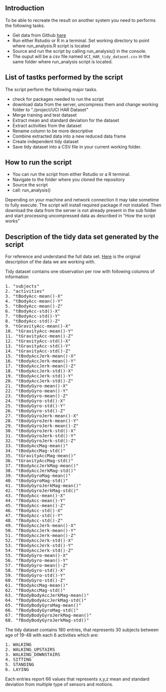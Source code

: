## Introduction
To be able to recreate the result on another system you need to performs the following tasks.

- Get data from Github [here](https://github.com/rncoursera/GettingAndCleaningDataAssignment)
- Run either Rstudio or R in a terminal. Set working directory to point where run_analysis.R script is located
- Source and run the script by calling run_analysis() in the console.
- The ouput will be a csv file named `UCI_HAR_tidy_dataset.csv` in the same folder where run_analysis script is located.

## List of tastks performed by the script
The script perform the following major tasks.

- check for packages needed to run the script
- download data from the server, uncompress them and change working folder to "./project/UCI HAR Dataset"
- Merge training and test dataset
- Extract mean and standard deviation for the dataset
- Extract activities from the dataset
- Rename column to be more descriptive
- Combine extracted data into a new reduced data frame 
- Create independent tidy dataset
- Save tidy dataset into a CSV file in your current working folder.

## How to run the script

- You can run the script from either Rstudio or a R terminal.
- Navigate to the folder where you cloned the repository
- Source the script
- call: run_analysis()

Depending on your machine and network connection it may take sometime to fully execute. 
The script will install required package if not installed.
Then download the data from the server is not already present in the sub folder 
and start processing uncompressed data as described in "How the script works"

## Description of the tidy data set generated by the script
For reference and understand the full data set. [Here](http://archive.ics.uci.edu/ml/datasets/Human+Activity+Recognition+Using+Smartphones) is the original description of the data we are working with.

Tidy dataset contains one observation per row with following columns of information
<pre>
1. "subjects"
2. "activities"	
3. "tBodyAcc-mean()-X"
4. "tBodyAcc-mean()-Y"
5. "tBodyAcc-mean()-Z"
6. "tBodyAcc-std()-X"
7. "tBodyAcc-std()-Y"
8. "tBodyAcc-std()-Z"
9. "tGravityAcc-mean()-X"
10. "tGravityAcc-mean()-Y"
11. "tGravityAcc-mean()-Z"
12. "tGravityAcc-std()-X"
13. "tGravityAcc-std()-Y"
14. "tGravityAcc-std()-Z"
15. "tBodyAccJerk-mean()-X"
16. "tBodyAccJerk-mean()-Y"
17. "tBodyAccJerk-mean()-Z"
18. "tBodyAccJerk-std()-X"
19. "tBodyAccJerk-std()-Y"
20. "tBodyAccJerk-std()-Z"
21. "tBodyGyro-mean()-X"
22. "tBodyGyro-mean()-Y"
23. "tBodyGyro-mean()-Z"
24. "tBodyGyro-std()-X"
25. "tBodyGyro-std()-Y"
26. "tBodyGyro-std()-Z"
27. "tBodyGyroJerk-mean()-X"
28. "tBodyGyroJerk-mean()-Y"
29. "tBodyGyroJerk-mean()-Z"
30. "tBodyGyroJerk-std()-X"
31. "tBodyGyroJerk-std()-Y"
32. "tBodyGyroJerk-std()-Z"
33. "tBodyAccMag-mean()"
34. "tBodyAccMag-std()"
35. "tGravityAccMag-mean()"
36. "tGravityAccMag-std()"	
37. "tBodyAccJerkMag-mean()"
38. "tBodyAccJerkMag-std()"
39. "tBodyGyroMag-mean()"
40. "tBodyGyroMag-std()"
41. "tBodyGyroJerkMag-mean()"
42. "tBodyGyroJerkMag-std()"
43. "fBodyAcc-mean()-X"
44. "fBodyAcc-mean()-Y"
45. "fBodyAcc-mean()-Z"
46. "fBodyAcc-std()-X"
47. "fBodyAcc-std()-Y"
48. "fBodyAcc-std()-Z"
49. "fBodyAccJerk-mean()-X"
50. "fBodyAccJerk-mean()-Y"
51. "fBodyAccJerk-mean()-Z"
52. "fBodyAccJerk-std()-X"
53. "fBodyAccJerk-std()-Y"
54. "fBodyAccJerk-std()-Z"
55. "fBodyGyro-mean()-X"
56. "fBodyGyro-mean()-Y"
57. "fBodyGyro-mean()-Z"
58. "fBodyGyro-std()-X"
59. "fBodyGyro-std()-Y"
60. "fBodyGyro-std()-Z"
61. "fBodyAccMag-mean()"
62. "fBodyAccMag-std()"
63. "fBodyBodyAccJerkMag-mean()"
64. "fBodyBodyAccJerkMag-std()"
65. "fBodyBodyGyroMag-mean()"
66. "fBodyBodyGyroMag-std()"
67. "fBodyBodyGyroJerkMag-mean()"
68. "fBodyBodyGyroJerkMag-std()"
</pre>

The tidy dataset contains 180 entries, that represents 30 subjects between age of 19-48 with each 6 activities which are:

<pre>
1. WALKING
2. WALKING_UPSTAIRS
3. WALKING_DOWNSTAIRS
4. SITTING
5. STANDING
6. LAYING
</pre>

Each entries report 66 values that represents x,y,z mean and standard deviation from multiple type of sensors and motions.
